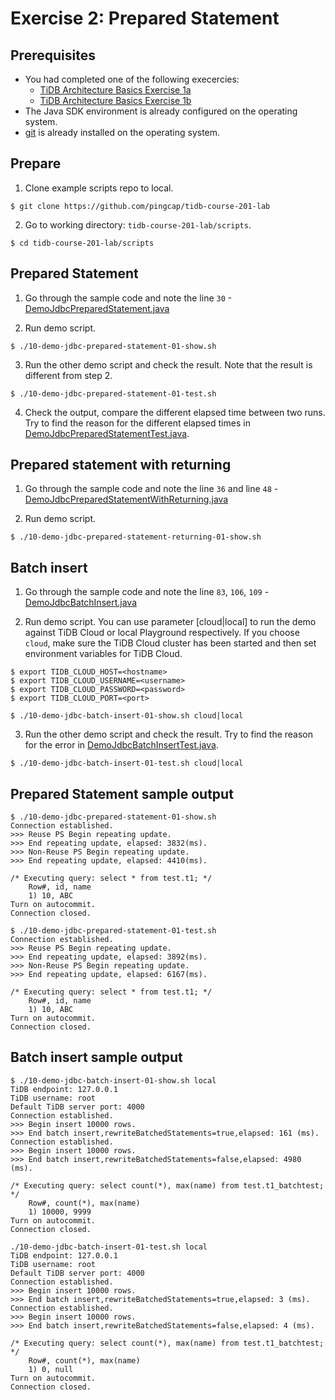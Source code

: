# Exercise 2: Prepared Statement

## Prerequisites
+ You had completed one of the following execercies:
  + [TiDB Architecture Basics Exercise 1a](https://eng.edu.pingcap.com/unit/view/id:2466)
  + [TiDB Architecture Basics Exercise 1b](https://eng.edu.pingcap.com/unit/view/id:2467)
+ The Java SDK environment is already configured on the operating system.
+ [git](https://git-scm.com/) is already installed on the operating system.


## Prepare
1. Clone example scripts repo to local.
```
$ git clone https://github.com/pingcap/tidb-course-201-lab
```

2. Go to working directory: `tidb-course-201-lab/scripts`.
```
$ cd tidb-course-201-lab/scripts
```


## Prepared Statement
1. Go through the sample code and note the line `30` -[DemoJdbcPreparedStatement.java](https://github.com/pingcap/tidb-course-201-lab/blob/master/scripts/DemoJdbcPreparedStatement.java)


2. Run demo script.
```
$ ./10-demo-jdbc-prepared-statement-01-show.sh
```

3. Run the other demo script and check the result. Note that the result is different from step 2.
```
$ ./10-demo-jdbc-prepared-statement-01-test.sh
```

4. Check the output, compare the different elapsed time between two runs. Try to find the reason for the different elapsed times in [DemoJdbcPreparedStatementTest.java](https://github.com/pingcap/tidb-course-201-lab/blob/master/scripts/DemoJdbcPreparedStatementTest.java).


## Prepared statement with returning
1. Go through the sample code and note the line `36` and line `48` - [DemoJdbcPreparedStatementWithReturning.java](https://github.com/pingcap/tidb-course-201-lab/blob/master/scripts/DemoJdbcPreparedStatementWithReturning.java)

2. Run demo script.
```
$ ./10-demo-jdbc-prepared-statement-returning-01-show.sh
```


## Batch insert
1. Go through the sample code and note the line `83`, `106`, `109` - [DemoJdbcBatchInsert.java](https://github.com/pingcap/tidb-course-201-lab/blob/master/scripts/DemoJdbcBatchInsert.java)

2. Run demo script. You can use parameter [cloud|local] to run the demo against TiDB Cloud or local Playground respectively. If you choose `cloud`, make sure the TiDB Cloud cluster has been started and then set environment variables for TiDB Cloud.
```
$ export TIDB_CLOUD_HOST=<hostname> 
$ export TIDB_CLOUD_USERNAME=<username> 
$ export TIDB_CLOUD_PASSWORD=<password> 
$ export TIDB_CLOUD_PORT=<port> 
```
```
$ ./10-demo-jdbc-batch-insert-01-show.sh cloud|local
```

3. Run the other demo script and check the result. Try to find the reason for the error in [DemoJdbcBatchInsertTest.java](https://github.com/pingcap/tidb-course-201-lab/blob/master/scripts/DemoJdbcBatchInsertTest.java).
```
$ ./10-demo-jdbc-batch-insert-01-test.sh cloud|local
```


## Prepared Statement sample output
```
$ ./10-demo-jdbc-prepared-statement-01-show.sh
Connection established.
>>> Reuse PS Begin repeating update.
>>> End repeating update, elapsed: 3832(ms).
>>> Non-Reuse PS Begin repeating update.
>>> End repeating update, elapsed: 4410(ms).

/* Executing query: select * from test.t1; */
	Row#, id, name
	1) 10, ABC
Turn on autocommit.
Connection closed.
```


```
$ ./10-demo-jdbc-prepared-statement-01-test.sh
Connection established.
>>> Reuse PS Begin repeating update.
>>> End repeating update, elapsed: 3892(ms).
>>> Non-Reuse PS Begin repeating update.
>>> End repeating update, elapsed: 6167(ms).

/* Executing query: select * from test.t1; */
	Row#, id, name
	1) 10, ABC
Turn on autocommit.
Connection closed.
```


## Batch insert sample output
```
$ ./10-demo-jdbc-batch-insert-01-show.sh local
TiDB endpoint: 127.0.0.1
TiDB username: root
Default TiDB server port: 4000
Connection established.
>>> Begin insert 10000 rows.
>>> End batch insert,rewriteBatchedStatements=true,elapsed: 161 (ms).
Connection established.
>>> Begin insert 10000 rows.
>>> End batch insert,rewriteBatchedStatements=false,elapsed: 4980 (ms).

/* Executing query: select count(*), max(name) from test.t1_batchtest; */
	Row#, count(*), max(name)
	1) 10000, 9999
Turn on autocommit.
Connection closed.
```

```
./10-demo-jdbc-batch-insert-01-test.sh local
TiDB endpoint: 127.0.0.1
TiDB username: root
Default TiDB server port: 4000
Connection established.
>>> Begin insert 10000 rows.
>>> End batch insert,rewriteBatchedStatements=true,elapsed: 3 (ms).
Connection established.
>>> Begin insert 10000 rows.
>>> End batch insert,rewriteBatchedStatements=false,elapsed: 4 (ms).

/* Executing query: select count(*), max(name) from test.t1_batchtest; */
	Row#, count(*), max(name)
	1) 0, null
Turn on autocommit.
Connection closed.
```